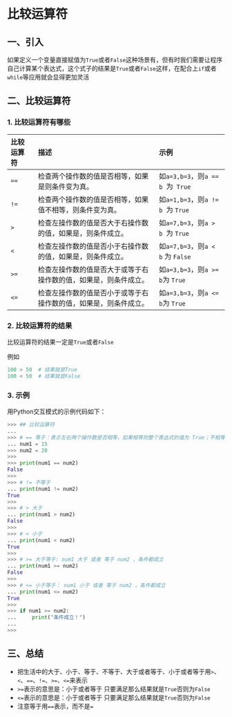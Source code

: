 # 比较运算符


## 一、引入

如果定义一个变量直接赋值为`True`或者`False`这种场景有，但有时我们需要让程序自己计算某个表达式，这个式子的结果是`True`或者`False`这样，在配合上`if`或者`while`等应用就会显得更加灵活



## 二、比较运算符

### 1. 比较运算符有哪些

| 比较运算符 | 描述   | 示例|
|:-------|:------|:----|
|   `==`   |检查两个操作数的值是否相等，如果是则条件变为真。|如`a=3,b=3`，则`a == b `为` True`|
|   `!=`   |检查两个操作数的值是否相等，如果值不相等，则条件变为真。|如`a=1,b=3`，则`a != b `为 `True`|
|   `>`  |检查左操作数的值是否大于右操作数的值，如果是，则条件成立。|如`a=7,b=3`，则`a > b `为 `True`|
|   `<`  |检查左操作数的值是否小于右操作数的值，如果是，则条件成立。|如`a=7,b=3`，则`a < b` 为 `False`|
|   `>=`   |检查左操作数的值是否大于或等于右操作数的值，如果是，则条件成立。|如`a=3,b=3`，则`a >= b`为 `True`|
|   `<=`   |检查左操作数的值是否小于或等于右操作数的值，如果是，则条件成立。|如`a=3,b=3`，则`a <= b`为 `True`|

### 2. 比较运算符的结果

比较运算符的结果一定是`True`或者`False`

例如

```python
100 > 50  # 结果就是True
100 < 50  # 结果就是False
```

### 3. 示例

用Python交互模式的示例代码如下：

``` python
>>> ## 比较运算符
... 
>>> # == 等于：表示左右两个操作数是否相等，如果相等则整个表达式的值为 True；不相等则为False
... num1 = 15
>>> num2 = 20
>>> 
>>> print(num1 == num2)
False
>>> 
>>> # != 不等于
... print(num1 != num2)
True
>>> 
>>> # > 大于
... print(num1 > num2)
False
>>> 
>>> # < 小于
... print(num1 < num2)
True
>>> 
>>> # >= 大于等于: num1 大于 或者 等于 num2 ，条件都成立
... print(num1 >= num2)
False
>>> 
>>> # <= 小于等于： num1 小于 或者 等于 num2 ，条件都成立
... print(num1 <= num2)
True
>>> 
>>> if num1 >= num2:
...     print("条件成立！")
... 
>>> 
```



## 三、总结

* 把生活中的大于、小于、等于、不等于、大于或者等于、小于或者等于用`>`、`<`、`==`、`!=`、`>=`、`<=`来表示
* `>=`表示的意思是：小于或者等于 只要满足那么结果就是`True`否则为`False`
* `<=`表示的意思是：小于或者等于 只要满足那么结果就是`True`否则为`False`
* 注意等于用`==`表示，而不是`=`